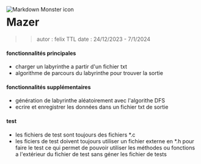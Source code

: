 
<img src="https://encrypted-tbn0.gstatic.com/images?q=tbn:ANd9GcQld9BdYQuYsBWgKMkSQ2IUtbpXSmpRzMdcM8V21546BinPk3SvfAZFt0GYL-uGPFofwSU&usqp=CAU"
     alt="Markdown Monster icon"
     style="float: left; margin-right: 10px;" />

# Mazer
>> autor : felix TTL
>> date : 24/12/2023 - 7/1/2024


#### fonctionnalités principales

- charger un labyrinthe a partir d'un fichier txt
- algorithme de parcours du labyrinthe pour trouver la sortie



#### fonctionnalités supplémentaires

- génération de labyrinthe aléatoirement avec l'algorithe DFS
- ecrire et enregistrer les données dans un fichier txt de sortie


#### test

- les fichiers de test sont toujours des fichiers *.c
- les ficiers de test doivent toujours utiliser un fichier externe en *.h pour faire le test 
  ce qui permet de pouvoir utiliser les méthodes ou fonctions a l'extérieur du fichier de test
  sans géner les fichier de tests